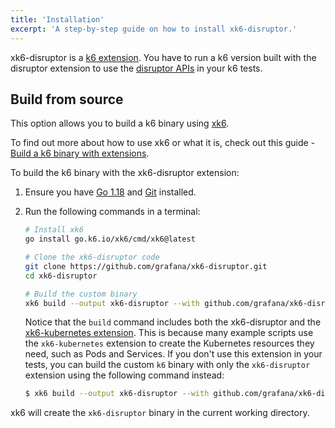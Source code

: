 ```yaml
---
title: 'Installation'
excerpt: 'A step-by-step guide on how to install xk6-disruptor.'
---
```


xk6-disruptor is a [k6 extension](/extensions). You have to run a k6 version built with the disruptor extension to use the [disruptor APIs](/javascript-api/xk6-disruptor/api/) in your k6 tests.

## Build from source

This option allows you to build a k6 binary using [xk6](https://github.com/grafana/xk6).

To find out more about how to use xk6 or what it is, check out this guide - [Build a k6 binary with extensions](/extensions/guides/build-a-k6-binary-with-extensions/).


To build the k6 binary with the xk6-disruptor extension:
1. Ensure you have [Go 1.18](https://golang.org/doc/install) and [Git](https://git-scm.com/) installed.
2. Run the following commands in a terminal:

    ```bash
    # Install xk6
    go install go.k6.io/xk6/cmd/xk6@latest

    # Clone the xk6-disruptor code
    git clone https://github.com/grafana/xk6-disruptor.git
    cd xk6-disruptor

    # Build the custom binary 
    xk6 build --output xk6-disruptor --with github.com/grafana/xk6-disruptor=. --with github.com/grafana/xk6-kubernetes
    ```

    Notice that the `build` command includes both the xk6-disruptor and the [xk6-kubernetes extension](https://github.com/grafana/xk6-kubernetes).
    This is because many example scripts use the `xk6-kubernetes` extension to create the Kubernetes resources they need, such as Pods and Services.
    If you don't use this extension in your tests, you can build the custom `k6` binary with only the `xk6-disruptor` extension using the following command instead:

    ```bash
    $ xk6 build --output xk6-disruptor --with github.com/grafana/xk6-disruptor=.
    ```


xk6 will create the `xk6-disruptor` binary in the current working directory.